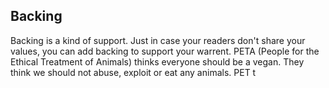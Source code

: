 ## Backing
Backing is a kind of support. Just in case your readers don't share your values, you can add backing to support your warrent.
PETA (People for the Ethical Treatment of Animals) thinks everyone should be a vegan. They think we should not abuse, exploit or eat any animals.
PET t